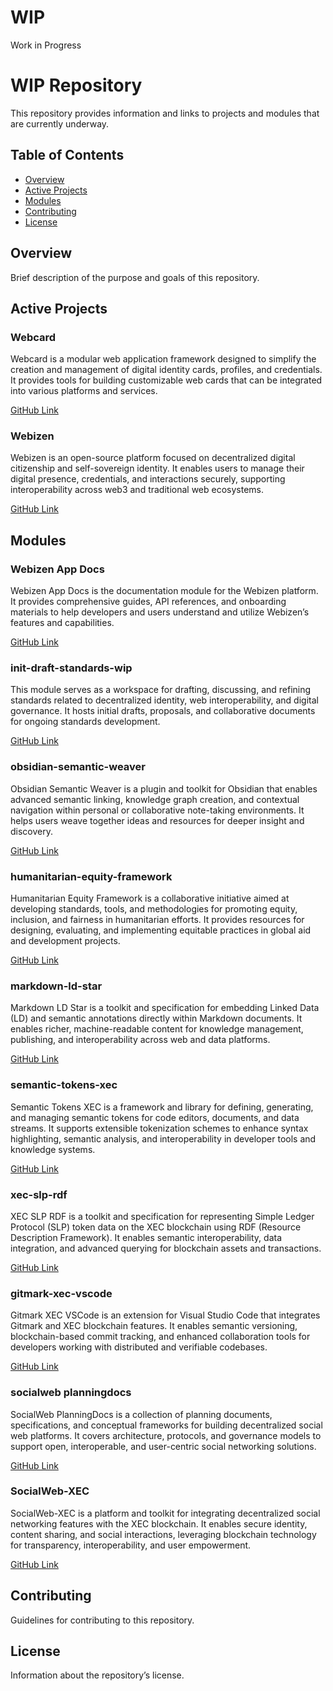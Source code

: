 # WIP
Work in Progress
# WIP Repository

This repository provides information and links to projects and modules that are currently underway.

## Table of Contents
- [Overview](#overview)
- [Active Projects](#active-projects)
- [Modules](#modules)
- [Contributing](#contributing)
- [License](#license)

## Overview
Brief description of the purpose and goals of this repository.

## Active Projects

### Webcard
Webcard is a modular web application framework designed to simplify the creation and management of digital identity cards, profiles, and credentials. It provides tools for building customizable web cards that can be integrated into various platforms and services.

[GitHub Link](https://github.com/webcivics/Webcard)

### Webizen
Webizen is an open-source platform focused on decentralized digital citizenship and self-sovereign identity. It enables users to manage their digital presence, credentials, and interactions securely, supporting interoperability across web3 and traditional web ecosystems.

[GitHub Link](https://github.com/WebizenAI/webizen-dev)

## Modules

### Webizen App Docs
Webizen App Docs is the documentation module for the Webizen platform. It provides comprehensive guides, API references, and onboarding materials to help developers and users understand and utilize Webizen’s features and capabilities.

[GitHub Link](https://github.com/WebizenAI/webizen-app-docs)

### init-draft-standards-wip
This module serves as a workspace for drafting, discussing, and refining standards related to decentralized identity, web interoperability, and digital governance. It hosts initial drafts, proposals, and collaborative documents for ongoing standards development.

[GitHub Link](https://github.com/mediaprophet/init-draft-standards-wip)

### obsidian-semantic-weaver
Obsidian Semantic Weaver is a plugin and toolkit for Obsidian that enables advanced semantic linking, knowledge graph creation, and contextual navigation within personal or collaborative note-taking environments. It helps users weave together ideas and resources for deeper insight and discovery.

[GitHub Link](https://github.com/mediaprophet/obsidian-semantic-weaver)

### humanitarian-equity-framework
Humanitarian Equity Framework is a collaborative initiative aimed at developing standards, tools, and methodologies for promoting equity, inclusion, and fairness in humanitarian efforts. It provides resources for designing, evaluating, and implementing equitable practices in global aid and development projects.

[GitHub Link](https://github.com/mediaprophet/humanitarian-equity-framework)

### markdown-ld-star
Markdown LD Star is a toolkit and specification for embedding Linked Data (LD) and semantic annotations directly within Markdown documents. It enables richer, machine-readable content for knowledge management, publishing, and interoperability across web and data platforms.

[GitHub Link](https://github.com/mediaprophet/markdown-ld-star)

### semantic-tokens-xec
Semantic Tokens XEC is a framework and library for defining, generating, and managing semantic tokens for code editors, documents, and data streams. It supports extensible tokenization schemes to enhance syntax highlighting, semantic analysis, and interoperability in developer tools and knowledge systems.

[GitHub Link](https://github.com/mediaprophet/semantic-tokens-xec)

### xec-slp-rdf
XEC SLP RDF is a toolkit and specification for representing Simple Ledger Protocol (SLP) token data on the XEC blockchain using RDF (Resource Description Framework). It enables semantic interoperability, data integration, and advanced querying for blockchain assets and transactions.

[GitHub Link](https://github.com/mediaprophet/xec-slp-rdf)

### gitmark-xec-vscode
Gitmark XEC VSCode is an extension for Visual Studio Code that integrates Gitmark and XEC blockchain features. It enables semantic versioning, blockchain-based commit tracking, and enhanced collaboration tools for developers working with distributed and verifiable codebases.

[GitHub Link](https://github.com/mediaprophet/gitmark-xec-vscode)

### socialweb planningdocs
SocialWeb PlanningDocs is a collection of planning documents, specifications, and conceptual frameworks for building decentralized social web platforms. It covers architecture, protocols, and governance models to support open, interoperable, and user-centric social networking solutions.

[GitHub Link](https://github.com/mediaprophet/socialweb/tree/main/planningdocs)

### SocialWeb-XEC
SocialWeb-XEC is a platform and toolkit for integrating decentralized social networking features with the XEC blockchain. It enables secure identity, content sharing, and social interactions, leveraging blockchain technology for transparency, interoperability, and user empowerment.

[GitHub Link](https://github.com/mediaprophet/SocialWeb-XEC)

## Contributing
Guidelines for contributing to this repository.

## License
Information about the repository’s license.
